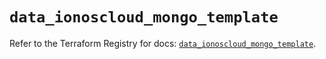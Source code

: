 # `data_ionoscloud_mongo_template`

Refer to the Terraform Registry for docs: [`data_ionoscloud_mongo_template`](https://registry.terraform.io/providers/ionos-cloud/ionoscloud/6.6.5/docs/data-sources/mongo_template).
